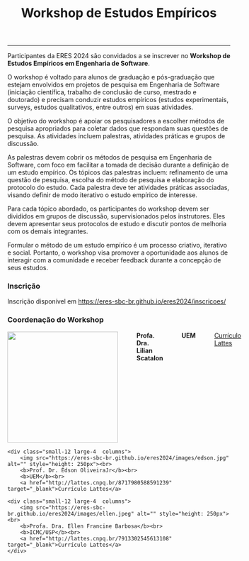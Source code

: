 ﻿---
layout: page-fullwidth
title: "Workshop de Estudos Empíricos"
subheadline: ""
permalink: "/workshop/"
header:
  image_fullwidth: BannerERES2024.png
---

<hr>

Participantes da ERES 2024 são convidados a se inscrever no <strong>Workshop de Estudos Empíricos em Engenharia de Software</strong>.

O workshop é voltado para alunos de graduação e pós-graduação que estejam envolvidos em projetos de pesquisa em Engenharia de Software (iniciação científica, trabalho de conclusão de curso, mestrado e doutorado) e precisam conduzir estudos empíricos (estudos experimentais, surveys, estudos qualitativos, entre outros) em suas atividades.

O objetivo do workshop é apoiar os pesquisadores a escolher métodos de pesquisa apropriados para coletar dados que respondam suas questões de pesquisa. As atividades incluem palestras, atividades práticas e grupos de discussão.

As palestras devem cobrir os métodos de pesquisa em Engenharia de Software, com foco em facilitar a tomada de decisão durante a definição de um estudo empírico. Os tópicos das palestras incluem: refinamento de uma questão de pesquisa, escolha do método de pesquisa e elaboração do protocolo do estudo. Cada palestra deve ter atividades práticas associadas, visando definir de modo iterativo o estudo empírico de interesse.

Para cada tópico abordado, os participantes do workshop devem ser divididos em grupos de discussão, supervisionados pelos instrutores. Eles devem apresentar seus protocolos de estudo e discutir pontos de melhoria com os demais integrantes.

Formular o método de um estudo empírico é um processo criativo, iterativo e social. Portanto, o workshop visa promover a oportunidade aos alunos de interagir com a comunidade e receber feedback durante a concepção de seus estudos.

<h3>Inscrição</h3>

Inscrição disponível em <a href="https://eres-sbc-br.github.io/eres2024/inscricoes/" target="_blank">https://eres-sbc-br.github.io/eres2024/inscricoes/</a>

<h3><strong>Coordenação do Workshop</strong></h3>

<div class="row">
	<div class="small-12 large-4  columns">
        <img src="https://eres-sbc-br.github.io/eres2024/images/lilian.jpeg" alt="" style="height: 250px"><br>
        <b>Profa. Dra. Lilian Scatalon</b><br>
		<b>UEM</b><br>
		<a href="http://lattes.cnpq.br/0476710385880829" target="_blank">Currículo Lattes</a>    
	</div>
	
	<div class="small-12 large-4  columns">
        <img src="https://eres-sbc-br.github.io/eres2024/images/edson.jpg" alt="" style="height: 250px"><br>
        <b>Prof. Dr. Edson OliveiraJr</b><br>
		<b>UEM</b><br>
		<a href="http://lattes.cnpq.br/8717980588591239" target="_blank">Currículo Lattes</a>
  </div>

    <div class="small-12 large-4  columns">
        <img src="https://eres-sbc-br.github.io/eres2024/images/ellen.jpeg" alt="" style="height: 250px"><br>
        <b>Profa. Dra. Ellen Francine Barbosa</b><br>
    	<b>ICMC/USP</b><br>
    	<a href="http://lattes.cnpq.br/7913302545613108" target="_blank">Currículo Lattes</a>
    </div>

</div>

